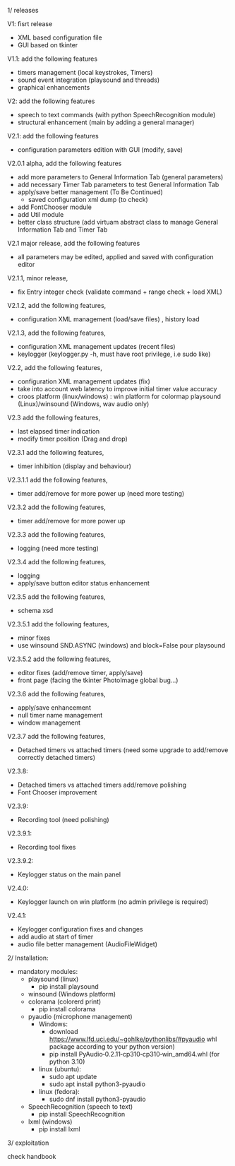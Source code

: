 1/ releases

V1: fisrt release
- XML based configuration file
- GUI based on tkinter

V1.1: add the following features
- timers management (local keystrokes, Timers)
- sound event integration (playsound and threads)
- graphical enhancements

V2: add the following features
- speech to text commands (with python SpeechRecognition module)
- structural enhancement (main by adding a general manager)

V2.1: add the following features
- configuration parameters edition with GUI (modify, save)

V2.0.1 alpha, add the following features
- add more parameters to General Information Tab (general parameters)
- add necessary Timer Tab parameters to test General Information Tab
- apply/save better management (To Be Continued)
    - saved configuration xml dump (to check) 
- add FontChooser module
- add Util module
- better class structure (add virtuam abstract class to manage General Information Tab and Timer Tab


V2.1 major release, add the following features
- all parameters may be edited, applied and saved with configuration editor

V2.1.1, minor release, 
- fix Entry integer check (validate command + range check + load XML)

V2.1.2, add the following features, 
- configuration XML management (load/save files) , history load

V2.1.3, add the following features, 
- configuration XML management updates (recent files)
- keylogger (keylogger.py -h, must have root privilege, i.e sudo like)

V2.2, add the following features, 
- configuration XML management updates (fix)
- take into account web latency to improve initial timer value accuracy
- croos platform (linux/windows) :  win platform for colormap playsound (Linux)/winsound (Windows, wav audio only)

V2.3 add the following features, 
- last elapsed timer indication
- modify timer position (Drag and drop)

V2.3.1 add the following features, 
- timer inhibition (display and behaviour)

V2.3.1.1 add the following features, 
- timer add/remove for more power up  (need more testing)

V2.3.2 add the following features, 
- timer add/remove for more power up  

V2.3.3 add the following features, 
- logging  (need more testing)

V2.3.4 add the following features, 
- logging  
- apply/save button editor status enhancement

V2.3.5 add the following features, 
- schema xsd

V2.3.5.1 add the following features, 
- minor fixes
- use winsound SND.ASYNC (windows) and block=False pour playsound

V2.3.5.2 add the following features, 
- editor fixes (add/remove timer, apply/save)
- front page (facing the tkinter PhotoImage global bug...) 


V2.3.6 add the following features, 
- apply/save enhancement
- null timer name management
- window management 


V2.3.7 add the following features, 
- Detached timers vs attached timers (need some upgrade to add/remove correctly detached timers)

V2.3.8:
- Detached timers vs attached timers add/remove polishing
- Font Chooser improvement

V2.3.9:
- Recording tool (need polishing)

V2.3.9.1:
- Recording tool fixes 

V2.3.9.2:
- Keylogger status on the main panel 

V2.4.0:
- Keylogger launch on win platform (no admin privilege is required)


V2.4.1:
- Keylogger configuration fixes and changes
- add audio at start of timer
- audio file better management (AudioFileWidget)

2/ Installation:
- mandatory modules:
    - playsound (linux)
        - pip install playsound
    - winsound (Windows platform)
    - colorama (colorerd print)
        - pip install colorama
    - pyaudio (microphone management)
        - Windows:
            - download https://www.lfd.uci.edu/~gohlke/pythonlibs/#pyaudio whl package according to your python version)
            - pip install PyAudio‑0.2.11‑cp310‑cp310‑win_amd64.whl (for python 3.10)
        - linux (ubuntu):
            - sudo apt update
            - sudo apt install python3-pyaudio
        - linux (fedora):
            - sudo dnf install python3-pyaudio
    - SpeechRecognition (speech to text)
        - pip install SpeechRecognition
    - lxml (windows)
        - pip install lxml
    
3/ exploitation

check handbook
